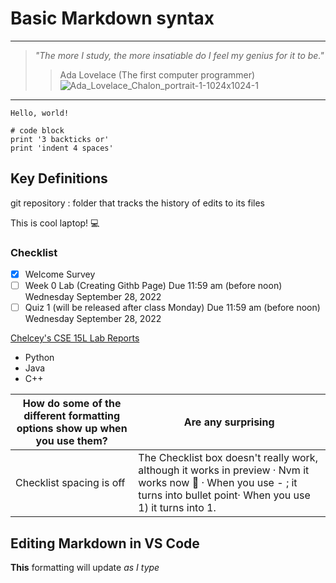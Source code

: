 # **Basic Markdown syntax**
---
> *"The more I study, the more insatiable do I feel my genius for it to be."*
> 
>> Ada Lovelace (The first computer programmer) ![Ada_Lovelace_Chalon_portrait-1-1024x1024-1](https://user-images.githubusercontent.com/71199896/192131276-513cd686-aa0a-4035-8626-a876fff35017.jpg)

***

`Hello, world!`

```
# code block
print '3 backticks or'
print 'indent 4 spaces'
```

## Key Definitions
git repository
: folder that tracks the history of edits to its files

This is cool laptop! :computer:

### Checklist
- [X] Welcome Survey
- [ ] Week 0 Lab (Creating Githb Page) Due 11:59 am (before noon) Wednesday September 28, 2022
- [ ] Quiz 1 (will be released after class Monday) Due 11:59 am (before noon) Wednesday September 28, 2022

[Chelcey's CSE 15L Lab Reports](https://chelcey.github.io/cse15l-lab-reports/index.html)

- Python
- Java
- C++

| How do some of the different formatting options show up when you use them? | Are any surprising |
| ----------- | ----------- |
| Checklist spacing is off | The Checklist box doesn't really work, although it works in preview · Nvm it works now 🙂 · When you use - ; it turns into bullet point· When you use 1) it turns into 1.|

## Editing Markdown in VS Code


**This** formatting will update _as I type_ 